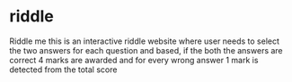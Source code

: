 # riddle
Riddle me this is an interactive riddle website where user needs to select the two answers for each question and based, if the both the answers are correct 4 marks are awarded and for every wrong answer 1 mark is detected from the total score
